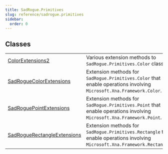 ```yaml
---
title: SadRogue.Primitives
slug: reference/sadrogue.primitives
sidebar:
  order: 0
---
```

## Classes

| | |
| --- | --- |
| [ColorExtensions2](../sadrogue.primitives.colorextensions2/) | Various extension methods to `SadRogue.Primitives.Color` class. |
| [SadRogueColorExtensions](../sadrogue.primitives.sadroguecolorextensions/) | Extension methods for `SadRogue.Primitives.Color` that enable operations involving `Microsoft.Xna.Framework.Color`. |
| [SadRoguePointExtensions](../sadrogue.primitives.sadroguepointextensions/) | Extension methods for `SadRogue.Primitives.Point` that enable operations involving `Microsoft.Xna.Framework.Point`. |
| [SadRogueRectangleExtensions](../sadrogue.primitives.sadroguerectangleextensions/) | Extension methods for `SadRogue.Primitives.Rectangle` that enable operations involving `Microsoft.Xna.Framework.Rectangle`. |